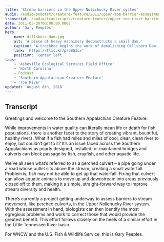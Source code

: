 ```yaml
---
title: 'Stream barriers in the Upper Nolichucky River system'
audio: /audio/podcast/creature-feature/2011/upper-toe-barrier-assessment.mp3
transcript: /audio/transcripts/creature-feature/upper-toe-river-barrier-assessment.pdf
date: 2011-05-30T00:00:00.000Z
author: 'Gary Peeples'
hero:
    name: dillsboro-dam.jpg
    alt: 'A piece of heavy machinery deconstructs a small dam.'
    caption: 'A trackhoe begins the work of demolishing Dillsboro Dam. Photo by Gary Peeples, USFWS.'
    link: 'https://flic.kr/p/bBG3Lx'
    position: 'center left'
tags:
    - 'Asheville Ecological Services Field Office'
    - 'North Carolina'
    - Podcast
    - 'Southern Appalachian Creature Feature'
    - 'Toe River'
updated: 'August 8th, 2018'
---
```


## Transcript

Greetings and welcome to the Southern Appalachian Creature Feature.

While improvements in water quality can literally mean life or death for fish populations, there is another facet to the story of creating vibrant, bountiful, healthy rivers. What if a fish had miles and miles of cool, clear, clean river to enjoy, but couldn’t get to it? It’s an issue faced across the Southern Appalachians as poorly designed, installed, or maintained bridges and culverts can block passage by fish, crayfish, and other aquatic life.

We’ve all seen what’s referred to as a perched culvert – a pipe going under a road whose outlet sits above the stream, creating a small waterfall. Problem is, fish may not be able to get up that waterfall. Fixing that culvert can allow aquatic animals to move up and downstream into areas previously closed off to them, making it a simple, straight-forward way to improve stream diversity and health.

There’s currently a project getting underway to assess barriers to stream movement, like perched culverts, in the Upper Nolichucky River system. With the assessment in hand, biologists can then identify the most egregious problems and work to correct those that would provide the greatest benefit. This effort follows closely on the heels of a similar effort in the Little Tennessee River basin.

For WNCW and the U.S. Fish & Wildlife Service, this is Gary Peeples.